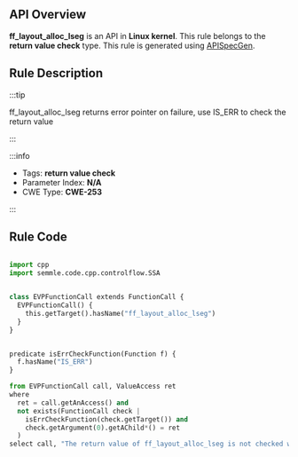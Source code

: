 ---
---


## API Overview
**ff_layout_alloc_lseg** is an API in **Linux kernel**. This rule belongs to the **return value check** type. This rule is generated using [APISpecGen](../../tools/APISpecGen).
## Rule Description

:::tip

ff_layout_alloc_lseg returns error pointer on failure, use IS_ERR to check the return value

:::

:::info

- Tags: **return value check**
- Parameter Index: **N/A**
- CWE Type: **CWE-253**

:::

## Rule Code
```python

import cpp
import semmle.code.cpp.controlflow.SSA


class EVPFunctionCall extends FunctionCall {
  EVPFunctionCall() {
    this.getTarget().hasName("ff_layout_alloc_lseg")
  }
}


predicate isErrCheckFunction(Function f) {
  f.hasName("IS_ERR") 
}

from EVPFunctionCall call, ValueAccess ret
where
  ret = call.getAnAccess() and
  not exists(FunctionCall check |
    isErrCheckFunction(check.getTarget()) and
    check.getArgument(0).getAChild*() = ret
  )
select call, "The return value of ff_layout_alloc_lseg is not checked with IS_ERR."
    
```